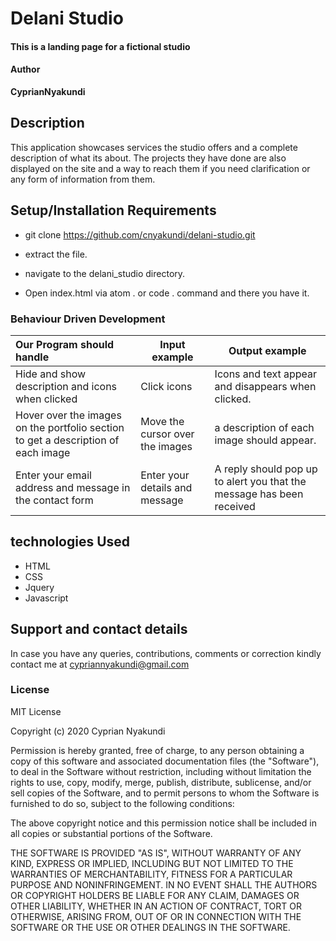 # Delani Studio
#### This is a landing page for a fictional studio
#### Author
**CyprianNyakundi**

## Description
This application showcases services the studio offers and a complete description of what its about. The projects they have done are also displayed on the site and a way to reach them if you need clarification or any form of information from them.

## Setup/Installation Requirements
- git clone https://github.com/cnyakundi/delani-studio.git

- extract the file.

- navigate to the delani_studio directory.

- Open index.html via atom . or code . command and there you have it.

### Behaviour Driven Development
| Our Program should handle                      | Input example | Output example                                  |
|:------------------------------------------------|---------------|--------------------------------------------------|
|Hide and show description and icons when clicked | Click icons  |Icons and text appear and disappears when clicked.|
|Hover over the images on the portfolio section to get a description of each image| Move the cursor over the images| a description of each image should appear.|
|Enter your email address and message in the contact form| Enter your details and message|A reply should pop up to alert you that the message has been received|

## technologies Used
* HTML
* CSS
* Jquery
* Javascript

## Support and contact details
In case you have any queries, contributions, comments or correction kindly contact me at cypriannyakundi@gmail.com

### License
MIT License

Copyright (c) 2020 Cyprian Nyakundi

Permission is hereby granted, free of charge, to any person obtaining a copy of this software and associated documentation files (the "Software"), to deal in the Software without restriction, including without limitation the rights to use, copy, modify, merge, publish, distribute, sublicense, and/or sell copies of the Software, and to permit persons to whom the Software is furnished to do so, subject to the following conditions:

The above copyright notice and this permission notice shall be included in all copies or substantial portions of the Software.

THE SOFTWARE IS PROVIDED "AS IS", WITHOUT WARRANTY OF ANY KIND, EXPRESS OR IMPLIED, INCLUDING BUT NOT LIMITED TO THE WARRANTIES OF MERCHANTABILITY, FITNESS FOR A PARTICULAR PURPOSE AND NONINFRINGEMENT. IN NO EVENT SHALL THE AUTHORS OR COPYRIGHT HOLDERS BE LIABLE FOR ANY CLAIM, DAMAGES OR OTHER LIABILITY, WHETHER IN AN ACTION OF CONTRACT, TORT OR OTHERWISE, ARISING FROM, OUT OF OR IN CONNECTION WITH THE SOFTWARE OR THE USE OR OTHER DEALINGS IN THE SOFTWARE.